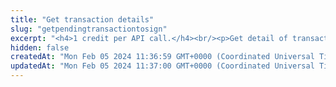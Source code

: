 ```yaml
---
title: "Get transaction details"
slug: "getpendingtransactiontosign"
excerpt: "<h4>1 credit per API call.</h4><br/><p>Get detail of transaction to be signed / that was already signed and contains transactionId.</p>"
hidden: false
createdAt: "Mon Feb 05 2024 11:36:59 GMT+0000 (Coordinated Universal Time)"
updatedAt: "Mon Feb 05 2024 11:37:00 GMT+0000 (Coordinated Universal Time)"
---
```

